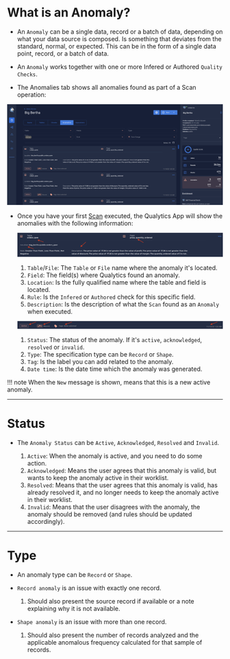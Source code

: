 # What is an Anomaly?

* An `Anomaly` can be a single data, record or a batch of data, depending on what your data source is composed. Is something that deviates from the standard, normal, or expected. This can be in the form of a single data point, record, or a batch of data.

* An `Anomaly` works together with one or more Infered or Authored `Quality Checks`.

* The Anomalies tab shows all anomalies found as part of a Scan operation:

![Screenshot](../assets/anomalies/anomalies-tab.png)

* Once you have your first [Scan](/operations/scan) executed, the Qualytics App will show the anomalies with the following information:

    ![Screenshot](../assets/anomalies/anomalies-fields.png)

    1. `Table`/`File`: The `Table` or `File` name where the anomaly it's located.
    2. `Field`: The field(s) where Qualytics found an anomaly.
    3. `Location`: Is the fully qualified name where the table and field is located.
    4. `Rule`: Is the `Infered` or `Authored` check for this specific field.
    5. `Description`: Is the description of what the `Scan` found as an `Anomaly` when executed.

    ![Screenshot](../assets/anomalies/anomalies-status.png)

    1. `Status`: The status of the anomaly. If it's `active`, `acknowledged`, `resolved` or `invalid`.
    2. `Type`: The specification type can be `Record` or `Shape`.
    3. `Tag`: Is the label you can add related to the anomaly.
    4. `Date time`: Is the date time which the anomaly was generated.

!!! note
    When the <spam id='required'>`New`</spam> message is shown, means that this is a new active anomaly.
    
---
# Status

* The `Anomaly Status` can be `Active`, `Acknowledged`, `Resolved` and `Invalid`.

    1. `Active`: When the anomaly is active, and you need to do some action.
    2. `Acknowledged`: Means the user agrees that this anomaly is valid, but wants to keep the anomaly active in their worklist.
    3. `Resolved`: Means that the user agrees that this anomaly is valid, has already resolved it, and no longer needs to keep the anomaly active in their worklist.
    4. `Invalid`: Means that the user disagrees with the anomaly, the anomaly should be removed (and rules should be updated accordingly).

---

# Type 

* An anomaly type can be `Record` or `Shape`.

* `Record anomaly` is an issue with exactly one record.
    1. Should also present the source record if available or a note explaining why it is not available.

* `Shape anomaly` is an issue with more than one record.

    1. Should also present the number of records analyzed and the applicable anomalous frequency calculated for that sample of records.
